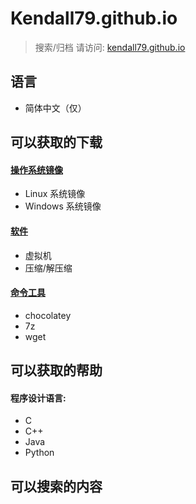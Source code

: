# Kendall79.github.io
>搜索/归档
>请访问: [kendall79.github.io](https://kendall79.github.io "kendall79.github.io")

## 语言
  - 简体中文（仅）

## 可以获取的下载

 #### [操作系统镜像](/ "kendall79.github.io")
  - Linux 系统镜像
  - Windows 系统镜像
 #### [软件](/ "kendall79.github.io")
  - 虚拟机
  - 压缩/解压缩

 #### [命令工具](/ "kendall79.github.io")
  - chocolatey
  - 7z
  - wget

## 可以获取的帮助
 #### 程序设计语言:
  - C
  - C++
  - Java
  - Python

## 可以搜索的内容
